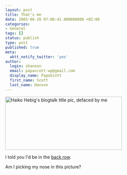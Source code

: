 ```yaml
---
layout: post
title: That's me
date: 2003-06-20 07:06:41.000000000 +02:00
categories:
- General
tags: []
status: publish
type: post
published: true
meta:
  aktt_notify_twitter: 'yes'
author:
  login: shanson
  email: papascott-wp@gmail.com
  display_name: PapaScott
  first_name: Scott
  last_name: Hanson
---
```

<p><a title="Blogtalk Photos :: hebig.org/blogtalk" href="http://www.hebig.org/blogtalk/"><img alt="Haiko Hebig's blogtalk title pic, defaced by me" src="http://www.papascott.de/wordpress/wp-content/uploads/2003/06/blogtalk_hacked.jpg" width="372" height="169" border="0" /></a></p>
<p>I told you I'd be in the <a href="http://www.papascott.de/2003/05/22/2280.php">back row</a>.</p>
<p>Am I picking my nose in this picture?</p>
